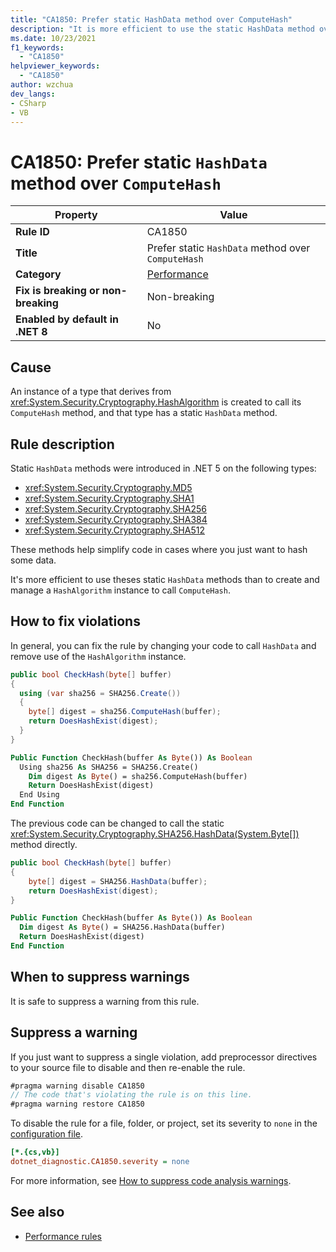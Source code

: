 ```yaml
---
title: "CA1850: Prefer static HashData method over ComputeHash"
description: "It is more efficient to use the static HashData method over creating and managing a HashAlgorithm instance to call ComputeHash"
ms.date: 10/23/2021
f1_keywords:
  - "CA1850"
helpviewer_keywords:
  - "CA1850"
author: wzchua
dev_langs:
- CSharp
- VB
---
```


# CA1850: Prefer static `HashData` method over `ComputeHash`

| Property                            | Value                                              |
|-------------------------------------|----------------------------------------------------|
| **Rule ID**                         | CA1850                                             |
| **Title**                           | Prefer static `HashData` method over `ComputeHash` |
| **Category**                        | [Performance](performance-warnings.md)             |
| **Fix is breaking or non-breaking** | Non-breaking                                       |
| **Enabled by default in .NET 8**    | No                                                 |

## Cause

An instance of a type that derives from <xref:System.Security.Cryptography.HashAlgorithm> is created to call its `ComputeHash` method, and that type has a static `HashData` method.

## Rule description

Static `HashData` methods were introduced in .NET 5 on the following types:

- <xref:System.Security.Cryptography.MD5>
- <xref:System.Security.Cryptography.SHA1>
- <xref:System.Security.Cryptography.SHA256>
- <xref:System.Security.Cryptography.SHA384>
- <xref:System.Security.Cryptography.SHA512>

These methods help simplify code in cases where you just want to hash some data.

It's more efficient to use theses static `HashData` methods than to create and manage a `HashAlgorithm` instance to call `ComputeHash`.

## How to fix violations

In general, you can fix the rule by changing your code to call `HashData` and remove use of the `HashAlgorithm` instance.

```csharp
public bool CheckHash(byte[] buffer)
{
  using (var sha256 = SHA256.Create())
  {
    byte[] digest = sha256.ComputeHash(buffer);
    return DoesHashExist(digest);
  }
}
```

```vb
Public Function CheckHash(buffer As Byte()) As Boolean
  Using sha256 As SHA256 = SHA256.Create()
    Dim digest As Byte() = sha256.ComputeHash(buffer)
    Return DoesHashExist(digest)
  End Using
End Function
```

The previous code can be changed to call the static <xref:System.Security.Cryptography.SHA256.HashData(System.Byte[])> method directly.

```csharp
public bool CheckHash(byte[] buffer)
{
    byte[] digest = SHA256.HashData(buffer);
    return DoesHashExist(digest);
}
```

```vb
Public Function CheckHash(buffer As Byte()) As Boolean
  Dim digest As Byte() = SHA256.HashData(buffer)
  Return DoesHashExist(digest)
End Function
```

## When to suppress warnings

It is safe to suppress a warning from this rule.

## Suppress a warning

If you just want to suppress a single violation, add preprocessor directives to your source file to disable and then re-enable the rule.

```csharp
#pragma warning disable CA1850
// The code that's violating the rule is on this line.
#pragma warning restore CA1850
```

To disable the rule for a file, folder, or project, set its severity to `none` in the [configuration file](../configuration-files.md).

```ini
[*.{cs,vb}]
dotnet_diagnostic.CA1850.severity = none
```

For more information, see [How to suppress code analysis warnings](../suppress-warnings.md).

## See also

- [Performance rules](performance-warnings.md)
